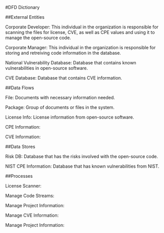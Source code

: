 #DFD Dictionary

##External Entities 

Corporate Developer: This individual in the organization is responsible for scanning the files for license, CVE, as well as CPE values and using it to manage the open-source code. 

Corporate Manager: This individual in the organization is responsible for storing and retreiving code information in the database.

National Vulnerability Database: Database that contains known vulnerabilities in open-source software.

CVE Database: Database that contains CVE information.


##Data Flows

File: Documents with necessary information needed.

Package: Group of documents or files in the system.

License Info: License information from open-source software.

CPE Information: 

CVE Information:


##Data Stores

Risk DB: Database that has the risks involved with the open-source code.

NIST CPE Information: Database that has known vulnerabilities from NIST.

##Processes

License Scanner:

Manage Code Streams:

Manage Project Information:

Manage CVE Information:

 Manage Project Information:


